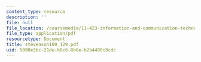 ```yaml
---
content_type: resource
description: ''
file: null
file_location: /coursemedia/11-423-information-and-communication-technologies-in-community-development-spring-2004/5098e3bc21deb8c68b6eb2b4480c0cdc_stevenson109_129.pdf
file_type: application/pdf
resourcetype: Document
title: stevenson109_129.pdf
uid: 5098e3bc-21de-b8c6-8b6e-b2b4480c0cdc
---
```

